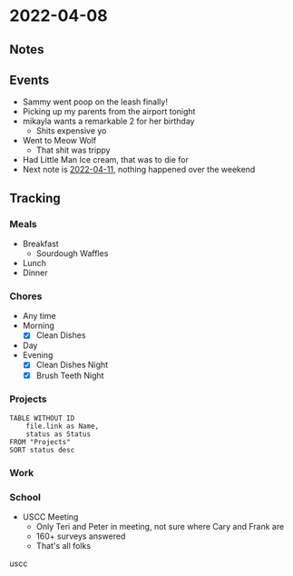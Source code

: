 # 2022-04-08
## Notes

## Events
- Sammy went poop on the leash finally!
- Picking up my parents from the airport tonight 
- mikayla wants a remarkable 2 for her birthday 
	- Shits expensive yo
- Went to Meow Wolf
	- That shit was trippy
- Had Little Man Ice cream, that was to die for
- Next note is [2022-04-11](2022-04-11.md), nothing happened over the weekend

## Tracking
### Meals
- Breakfast
	- Sourdough Waffles
- Lunch
- Dinner

### Chores
- Any time
- Morning
	- [x] Clean Dishes
- Day
- Evening
	- [x] Clean Dishes Night
	- [x] Brush Teeth Night

### Projects
```dataview
TABLE WITHOUT ID
	file.link as Name,
	status as Status
FROM "Projects"
SORT status desc
```

### Work

### School
- USCC Meeting
	- Only Teri and Peter in meeting, not sure where Cary and Frank are
	- 160+ surveys answered
	- That's all folks


uscc 